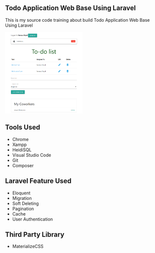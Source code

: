 <p align="center">
	<h2>Todo Application Web Base Using Laravel</h2>
</p>

This is my source code training about build Todo Application Web Base Using Laravel

<img src="laravel_todoapps_sc.png" width="50%">

<p align="center">
	<h2>Tools Used</h2>
</p>

<ul>
	<li>Chrome</li>
	<li>Xampp</li>
	<li>HeidiSQL</li>
	<li>Visual Studio Code</li>
	<li>Git</li>
	<li>Composer</li>
</ul>

<p align="center">
	<h2>Laravel Feature Used</h2>
</p>

<ul>
	<li>Eloquent</li>
	<li>Migration</li>
	<li>Soft Deleting</li>
	<li>Pagination</li>
	<li>Cache</li>
	<li>User Authentication</li>
</ul>

<p align="center">
	<h2>Third Party Library</h2>
</p>

<ul>
	<li>MaterializeCSS</li>
</ul>
